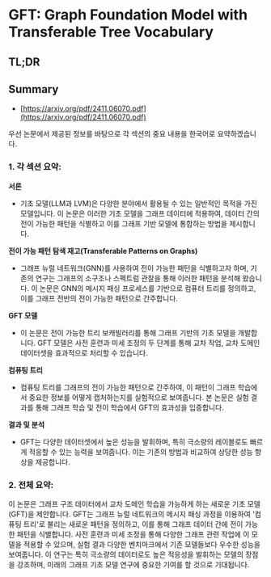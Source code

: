 # GFT: Graph Foundation Model with Transferable Tree Vocabulary
## TL;DR
## Summary
- [https://arxiv.org/pdf/2411.06070.pdf](https://arxiv.org/pdf/2411.06070.pdf)

우선 논문에서 제공된 정보를 바탕으로 각 섹션의 중요 내용을 한국어로 요약하겠습니다.

### 1. 각 섹션 요약:

**서론**
- 기초 모델(LLM과 LVM)은 다양한 분야에서 활용될 수 있는 일반적인 목적을 가진 모델입니다. 이 논문은 이러한 기초 모델을 그래프 데이터에 적용하여, 데이터 간의 전이 가능한 패턴을 식별하고 이를 그래프 기반 모델에 통합하는 방법을 제시합니다.

**전이 가능 패턴 탐색 재고(Transferable Patterns on Graphs)**
- 그래프 뉴럴 네트워크(GNN)를 사용하여 전이 가능한 패턴을 식별하고자 하며, 기존의 연구는 그래프의 소구조나 스펙트럼 관찰을 통해 이러한 패턴을 분석해 왔습니다. 이 논문은 GNN의 메시지 패싱 프로세스를 기반으로 컴퓨터 트리를 정의하고, 이를 그래프 전반의 전이 가능한 패턴으로 간주합니다.

**GFT 모델**
- 이 논문은 전이 가능한 트리 보캐빌러리를 통해 그래프 기반의 기초 모델을 개발합니다. GFT 모델은 사전 훈련과 미세 조정의 두 단계를 통해 교차 작업, 교차 도메인 데이터셋을 효과적으로 처리할 수 있습니다.

**컴퓨팅 트리**
- 컴퓨팅 트리를 그래프의 전이 가능한 패턴으로 간주하여, 이 패턴이 그래프 학습에서 중요한 정보를 어떻게 캡처하는지를 실험적으로 보여줍니다. 본 논문은 실험 결과를 통해 그래프 학습 및 전이 학습에서 GFT의 효과성을 입증합니다.

**결과 및 분석**
- GFT는 다양한 데이터셋에서 높은 성능을 발휘하며, 특히 극소량의 레이블로도 빠르게 적응할 수 있는 능력을 보여줍니다. 이는 기존의 방법과 비교하여 상당한 성능 향상을 제공합니다.

### 2. 전체 요약:

이 논문은 그래프 구조 데이터에서 교차 도메인 학습을 가능하게 하는 새로운 기초 모델(GFT)을 제안합니다. GFT는 그래프 뉴럴 네트워크의 메시지 패싱 과정을 이용하여 '컴퓨팅 트리'로 불리는 새로운 패턴을 정의하고, 이를 통해 그래프 데이터 간에 전이 가능한 패턴을 식별합니다. 사전 훈련과 미세 조정을 통해 다양한 그래프 관련 작업에 이 모델을 적용할 수 있으며, 실험 결과 다양한 벤치마크에서 기존 모델들보다 우수한 성능을 보여줍니다. 이 연구는 특히 극소량의 데이터로도 높은 적응성을 발휘하는 모델의 장점을 강조하며, 미래의 그래프 기초 모델 연구에 중요한 기여를 할 것으로 기대됩니다.